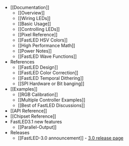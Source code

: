 * [[Documentation]]
  * [[Overview]]
  * [[Wiring LEDs]]
  * [[Basic Usage]]
  * [[Controlling LEDs]]
  * [[Pixel Reference]]
  * [[FastLED HSV Colors]]
  * [[High Performance Math]]
  * [[Power Notes]]
  * [[FastLED Wave Functions]]
* References
  * [[FastLED Design]]
  * [[FastLED Color Correction]]
  * [[FastLED Temporal Dithering]]
  * [[SPI Hardware or Bit banging]]
* [[Examples]]
  * [[RGB Calibration]]
  * [[Multiple Controller Examples]]
  * [[Best of FastLED Discussions]]
* [[API Reference]]
* [[Chipset Reference]]
* FastLED3.1 new features
  * [[Parallel-Output]]
* Releases
  * [[FastLED-3.0 announcement]] - [3.0 release page](https://github.com/FastLED/FastLED/releases/tag/v3.0.0)